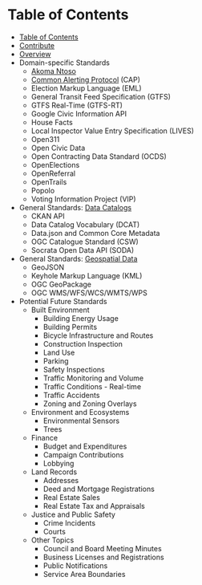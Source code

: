 # Table of Contents

* [Table of Contents](README.md)
* [Contribute](contribute.md)
* [Overview](overview.md)
* Domain-specific Standards
   * [Akoma Ntoso](standards/akoma_ntoso.md)
   * [Common Alerting Protocol](standards/common_alerting_protocol.md) (CAP)
   * Election Markup Language (EML)
   * General Transit Feed Specification (GTFS)
   * GTFS Real-Time (GTFS-RT)
   * Google Civic Information API
   * House Facts
   * Local Inspector Value Entry Specification (LIVES)
   * Open311
   * Open Civic Data
   * Open Contracting Data Standard (OCDS)
   * OpenElections
   * OpenReferral
   * OpenTrails
   * Popolo
   * Voting Information Project (VIP)
* General Standards: [Data Catalogs](data_catalogs.md)
  * CKAN API
  * Data Catalog Vocabulary (DCAT)
  * Data.json and Common Core Metadata
  * OGC Catalogue Standard (CSW)
  * Socrata Open Data API (SODA)
* General Standards: [Geospatial Data](geospatial_data.md)
  * GeoJSON
  * Keyhole Markup Language (KML)
  * OGC GeoPackage
  * OGC WMS/WFS/WCS/WMTS/WPS
* Potential Future Standards
  * Built Environment
    * Building Energy Usage
    * Building Permits
    * Bicycle Infrastructure and Routes
    * Construction Inspection
    * Land Use
    * Parking
    * Safety Inspections
    * Traffic Monitoring and Volume
    * Traffic Conditions - Real-time
    * Traffic Accidents
    * Zoning and Zoning Overlays
  * Environment and Ecosystems
    * Environmental Sensors
    * Trees
  * Finance
    * Budget and Expenditures
    * Campaign Contributions
    * Lobbying
  * Land Records
    * Addresses
    * Deed and Mortgage Registrations
    * Real Estate Sales
    * Real Estate Tax and Appraisals
  * Justice and Public Safety
    * Crime Incidents
    * Courts
  * Other Topics
    * Council and Board Meeting Minutes
    * Business Licenses and Registrations
    * Public Notifications
    * Service Area Boundaries

